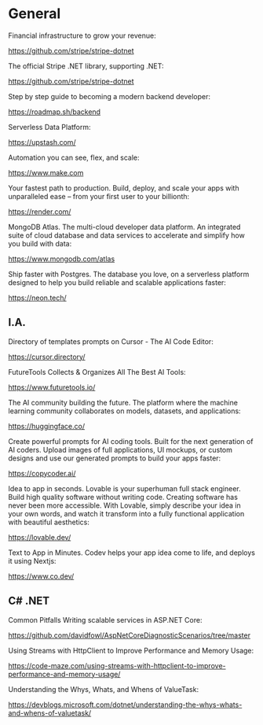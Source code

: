 # General

Financial infrastructure to grow your revenue:

https://github.com/stripe/stripe-dotnet

The official Stripe .NET library, supporting .NET:

https://github.com/stripe/stripe-dotnet

Step by step guide to becoming a modern backend developer:

https://roadmap.sh/backend

Serverless Data Platform:

https://upstash.com/

Automation you can see, flex, and scale:

https://www.make.com

Your fastest path to production. Build, deploy, and scale your apps with unparalleled ease – from your first user to your billionth:

https://render.com/

MongoDB Atlas. The multi-cloud developer data platform. An integrated suite of cloud database and data services to accelerate and simplify how you build with data:

https://www.mongodb.com/atlas

Ship faster with Postgres. The database you love, on a serverless platform designed to help you build reliable and scalable applications faster:

https://neon.tech/

## I.A.

Directory of templates prompts on Cursor - The AI Code Editor:

https://cursor.directory/

FutureTools Collects & Organizes All The Best AI Tools:

https://www.futuretools.io/

The AI community building the future. The platform where the machine learning community collaborates on models, datasets, and applications:

https://huggingface.co/

Create powerful prompts for AI coding tools. Built for the next generation of AI coders. Upload images of full applications, UI mockups, or custom designs and use our generated prompts to build your apps faster:

https://copycoder.ai/

Idea to app in seconds. Lovable is your superhuman full stack engineer. Build high quality software without writing code.
Creating software has never been more accessible. With Lovable, simply describe your idea in your own words, and watch it transform into a fully functional application with beautiful aesthetics:

https://lovable.dev/

Text to App in Minutes. Codev helps your app idea come to life, and deploys it using Nextjs:

https://www.co.dev/

## C# .NET

Common Pitfalls Writing scalable services in ASP.NET Core:

https://github.com/davidfowl/AspNetCoreDiagnosticScenarios/tree/master

Using Streams with HttpClient to Improve Performance and Memory Usage:

https://code-maze.com/using-streams-with-httpclient-to-improve-performance-and-memory-usage/

Understanding the Whys, Whats, and Whens of ValueTask:

https://devblogs.microsoft.com/dotnet/understanding-the-whys-whats-and-whens-of-valuetask/
